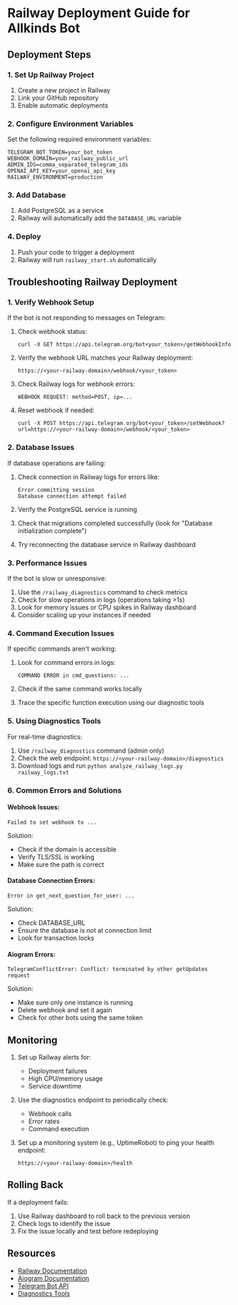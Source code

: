 # Railway Deployment Guide for Allkinds Bot

## Deployment Steps

### 1. Set Up Railway Project

1. Create a new project in Railway
2. Link your GitHub repository
3. Enable automatic deployments

### 2. Configure Environment Variables

Set the following required environment variables:

```
TELEGRAM_BOT_TOKEN=your_bot_token
WEBHOOK_DOMAIN=your_railway_public_url
ADMIN_IDS=comma_separated_telegram_ids
OPENAI_API_KEY=your_openai_api_key
RAILWAY_ENVIRONMENT=production
```

### 3. Add Database

1. Add PostgreSQL as a service
2. Railway will automatically add the `DATABASE_URL` variable

### 4. Deploy

1. Push your code to trigger a deployment
2. Railway will run `railway_start.sh` automatically

## Troubleshooting Railway Deployment

### 1. Verify Webhook Setup

If the bot is not responding to messages on Telegram:

1. Check webhook status:
   ```
   curl -X GET https://api.telegram.org/bot<your_token>/getWebhookInfo
   ```

2. Verify the webhook URL matches your Railway deployment:
   ```
   https://<your-railway-domain>/webhook/<your_token>
   ```

3. Check Railway logs for webhook errors:
   ```
   WEBHOOK REQUEST: method=POST, ip=...
   ```

4. Reset webhook if needed:
   ```
   curl -X POST https://api.telegram.org/bot<your_token>/setWebhook?url=https://<your-railway-domain>/webhook/<your_token>
   ```

### 2. Database Issues

If database operations are failing:

1. Check connection in Railway logs for errors like:
   ```
   Error committing session
   Database connection attempt failed
   ```

2. Verify the PostgreSQL service is running
3. Check that migrations completed successfully (look for "Database initialization complete")
4. Try reconnecting the database service in Railway dashboard

### 3. Performance Issues

If the bot is slow or unresponsive:

1. Use the `/railway_diagnostics` command to check metrics
2. Check for slow operations in logs (operations taking >1s)
3. Look for memory issues or CPU spikes in Railway dashboard
4. Consider scaling up your instances if needed

### 4. Command Execution Issues

If specific commands aren't working:

1. Look for command errors in logs:
   ```
   COMMAND ERROR in cmd_questions: ...
   ```

2. Check if the same command works locally
3. Trace the specific function execution using our diagnostic tools

### 5. Using Diagnostics Tools

For real-time diagnostics:

1. Use `/railway_diagnostics` command (admin only)
2. Check the web endpoint: `https://<your-railway-domain>/diagnostics`
3. Download logs and run `python analyze_railway_logs.py railway_logs.txt`

### 6. Common Errors and Solutions

#### Webhook Issues:

```
Failed to set webhook to ...
```

Solution:
- Check if the domain is accessible
- Verify TLS/SSL is working
- Make sure the path is correct

#### Database Connection Errors:

```
Error in get_next_question_for_user: ...
```

Solution:
- Check DATABASE_URL
- Ensure the database is not at connection limit
- Look for transaction locks

#### Aiogram Errors:

```
TelegramConflictError: Conflict: terminated by other getUpdates request
```

Solution:
- Make sure only one instance is running
- Delete webhook and set it again
- Check for other bots using the same token

## Monitoring

1. Set up Railway alerts for:
   - Deployment failures
   - High CPU/memory usage
   - Service downtime

2. Use the diagnostics endpoint to periodically check:
   - Webhook calls
   - Error rates
   - Command execution

3. Set up a monitoring system (e.g., UptimeRobot) to ping your health endpoint:
   ```
   https://<your-railway-domain>/health
   ```

## Rolling Back

If a deployment fails:

1. Use Railway dashboard to roll back to the previous version
2. Check logs to identify the issue
3. Fix the issue locally and test before redeploying

## Resources

- [Railway Documentation](https://docs.railway.app)
- [Aiogram Documentation](https://docs.aiogram.dev/en/latest/)
- [Telegram Bot API](https://core.telegram.org/bots/api)
- [Diagnostics Tools](DIAGNOSTICS.md) 